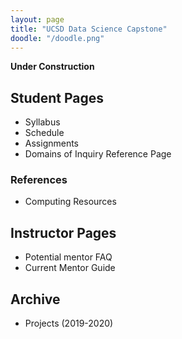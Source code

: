 ```yaml
---
layout: page
title: "UCSD Data Science Capstone"
doodle: "/doodle.png"
---
```


**Under Construction**

## Student Pages
* Syllabus
* Schedule
* Assignments
* Domains of Inquiry Reference Page

### References
* Computing Resources

## Instructor Pages
* Potential mentor FAQ
* Current Mentor Guide

## Archive
* Projects (2019-2020)
